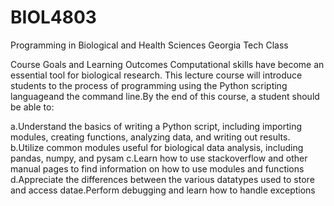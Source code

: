 # BIOL4803
Programming in Biological and Health Sciences Georgia Tech Class

Course Goals and Learning Outcomes 
Computational skills have become an essential tool for biological research. This lecture course will introduce students to the process of programming using the Python scripting languageand the command line.By the end of this course, a student should be able to:

a.Understand the basics of writing a Python script, including importing modules, creating functions, analyzing data, and writing out results.
b.Utilize common modules useful for biological data analysis, including pandas, numpy, and pysam
c.Learn how to use stackoverflow and other manual pages to find information on how to use modules and functions
d.Appreciate the differences between the various datatypes used to store and access datae.Perform debugging and learn how to handle exceptions 
